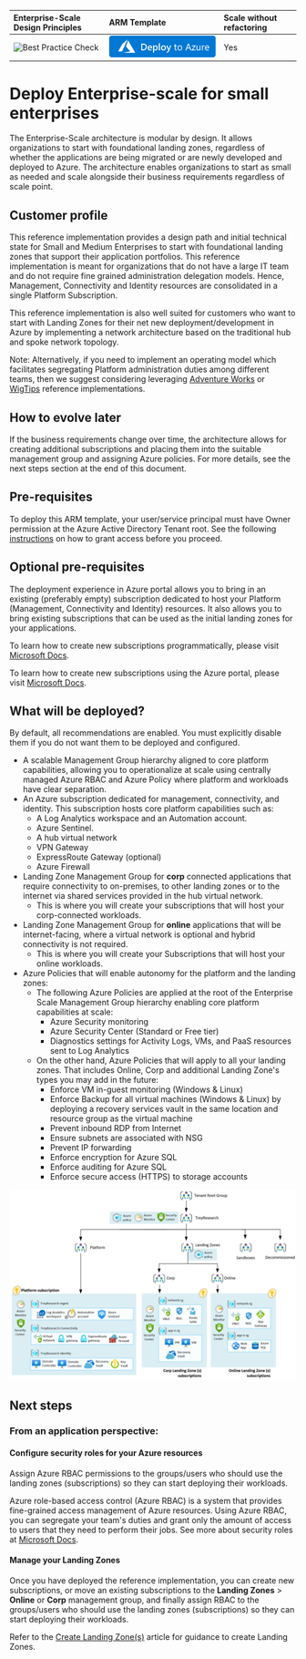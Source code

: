 | Enterprise-Scale Design Principles | ARM Template | Scale without refactoring |
|:-------------|:--------------|:--------------|
|![Best Practice Check](https://azurequickstartsservice.blob.core.windows.net/badges/subscription-deployments/create-rg-lock-role-assignment/BestPracticeResult.svg)| [![Deploy To Azure](https://raw.githubusercontent.com/Azure/azure-quickstart-templates/master/1-CONTRIBUTION-GUIDE/images/deploytoazure.svg?sanitize=true)](https://portal.azure.com/#blade/Microsoft_Azure_CreateUIDef/CustomDeploymentBlade/uri/https%3A%2F%2Fraw.githubusercontent.com%2FAzure%2FEnterprise-Scale%2Fmain%2Fdocs%2Freference%2Ftreyresearch%2FarmTemplates%2Fes-lite.json/createUIDefinitionUri/https%3A%2F%2Fraw.githubusercontent.com%2FAzure%2FEnterprise-Scale%2Fmain%2Fdocs%2Freference%2Ftreyresearch%2FarmTemplates%2Fportal-es-lite.json)  | Yes |

# Deploy Enterprise-scale for small enterprises

The Enterprise-Scale architecture is modular by design. It allows organizations to start with foundational landing zones, regardless of whether the applications are being migrated or are newly developed and deployed to Azure. The architecture enables organizations to start as small as needed and scale alongside their business requirements regardless of scale point.

## Customer profile

This reference implementation provides a design path and initial technical state for Small and Medium Enterprises to start with foundational landing zones that support their application portfolios. This reference implementation is meant for organizations that do not have a large IT team and do not require fine grained administration delegation models. Hence, Management, Connectivity and Identity resources are consolidated in a single Platform Subscription.

This reference implementation is also well suited for customers who want to start with Landing Zones for their net new deployment/development in Azure by implementing a network architecture based on the traditional hub and spoke network topology.

Note: Alternatively, if you need to implement an operating model which facilitates segregating Platform administration duties among different teams, then we suggest considering leveraging [Adventure Works](https://github.com/Azure/Enterprise-Scale/blob/main/docs/reference/adventureworks/README.md) or [WigTips](https://github.com/Azure/Enterprise-Scale/blob/main/docs/reference/wingtip/README.md) reference implementations.

## How to evolve later

If the business requirements change over time, the architecture allows for creating additional subscriptions and placing them into the suitable management group and assigning Azure policies. For more details, see the next steps section at the end of this document.

## Pre-requisites

To deploy this ARM template, your user/service principal must have Owner permission at the Azure Active Directory Tenant root. See the following [instructions](https://docs.microsoft.com/en-us/azure/role-based-access-control/elevate-access-global-admin) on how to grant access before you proceed.

## Optional pre-requisites

The deployment experience in Azure portal allows you to bring in an existing (preferably empty) subscription dedicated to host your Platform (Management, Connectivity and Identity) resources. It also allows you to bring existing subscriptions that can be used as the initial landing zones for your applications.

To learn how to create new subscriptions programmatically, please visit [Microsoft Docs](https://docs.microsoft.com/en-us/azure/cost-management-billing/manage/programmatically-create-subscription).

To learn how to create new subscriptions using the Azure portal, please visit [Microsoft Docs](https://azure.microsoft.com/en-us/blog/create-enterprise-subscription-experience-in-azure-portal-public-preview/). 

## What will be deployed?

By default, all recommendations are enabled. You must explicitly disable them if you do not want them to be deployed and configured.

- A scalable Management Group hierarchy aligned to core platform capabilities, allowing you to operationalize at scale using centrally managed Azure RBAC and Azure Policy where platform and workloads have clear separation.
- An Azure subscription dedicated for management, connectivity, and identity. This subscription hosts core platform capabilities such as:  
  -	A Log Analytics workspace and an Automation account.
  - Azure Sentinel.
  -	A hub virtual network  
  -	VPN Gateway
  - ExpressRoute Gateway (optional)
  -	Azure Firewall
- Landing Zone Management Group for **corp** connected applications that require connectivity to on-premises, to other landing zones or to the internet via shared services provided in the hub virtual network.
  - This is where you will create your subscriptions that will host your corp-connected workloads.
- Landing Zone Management Group for **online** applications that will be internet-facing, where a virtual network is optional and hybrid connectivity is not required.
  - This is where you will create your Subscriptions that will host your online workloads.
- Azure Policies that will enable autonomy for the platform and the landing zones:
  - The following Azure Policies are applied at the root of the Enterprise Scale Management Group hierarchy enabling core platform capabilities at scale:
    -	Azure Security monitoring
    -	Azure Security Center (Standard or Free tier)
    -	Diagnostics settings for Activity Logs, VMs, and PaaS resources sent to Log Analytics
  - On the other hand, Azure Policies that will apply to all your landing zones. That includes Online, Corp and additional Landing Zone's types you may add in the future:
    - Enforce VM in-guest monitoring (Windows & Linux)
    - Enforce Backup for all virtual machines (Windows & Linux) by deploying a recovery services vault in the same location and resource group as the virtual machine
    - Prevent inbound RDP from Internet
    - Ensure subnets are associated with NSG
    - Prevent IP forwarding
    - Enforce encryption for Azure SQL
    - Enforce auditing for Azure SQL
    - Enforce secure access (HTTPS) to storage accounts
  
![Trey Research](media/es-lite.png)

## Next steps

### From an application perspective:

#### Configure security roles for your Azure resources

Assign Azure RBAC permissions to the groups/users who should use the landing zones (subscriptions) so they can start deploying their workloads.

Azure role-based access control (Azure RBAC) is a system that provides fine-grained access management of Azure resources. Using Azure RBAC, you can segregate your team's duties and grant only the amount of access to users that they need to perform their jobs. See more about security roles at [Microsoft Docs](https://docs.microsoft.com/en-us/azure/role-based-access-control/).

#### Manage your Landing Zones

Once you have deployed the reference implementation, you can create new subscriptions, or move an existing subscriptions to the **Landing Zones** > **Online** or **Corp**  management group, and finally assign RBAC to the groups/users who should use the landing zones (subscriptions) so they can start deploying their workloads.

Refer to the [Create Landing Zone(s)](../../EnterpriseScale-Deploy-landing-zones.md) article for guidance to create Landing Zones.